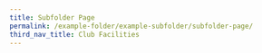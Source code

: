 ```yaml
---
title: Subfolder Page
permalink: /example-folder/example-subfolder/subfolder-page/
third_nav_title: Club Facilities
---
```

